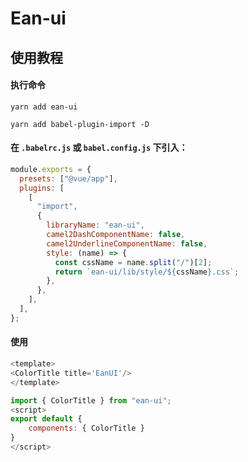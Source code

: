 # Ean-ui

## 使用教程

#### 执行命令

```
yarn add ean-ui

yarn add babel-plugin-import -D
```

#### 在 `.babelrc.js` 或 `babel.config.js` 下引入：

```js
module.exports = {
  presets: ["@vue/app"],
  plugins: [
    [
      "import",
      {
        libraryName: "ean-ui",
        camel2DashComponentName: false,
        camel2UnderlineComponentName: false,
        style: (name) => {
          const cssName = name.split("/")[2];
          return `ean-ui/lib/style/${cssName}.css`;
        },
      },
    ],
  ],
};
```

#### 使用

```js
<template>
<ColorTitle title='EanUI'/>
</template>

import { ColorTitle } from "ean-ui";
<script>
export default {
    components: { ColorTitle }
}
</script>
```

